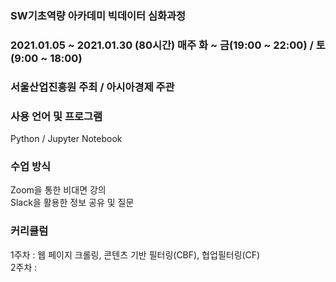 ### SW기초역량 아카데미 빅데이터 심화과정
### 2021.01.05 ~ 2021.01.30 (80시간) 매주 화 ~ 금(19:00 ~ 22:00) / 토 (9:00 ~ 18:00)
### 서울산업진흥원 주최 / 아시아경제 주관

### 사용 언어 및 프로그램
Python / Jupyter Notebook

### 수업 방식
Zoom을 통한 비대면 강의<br>
Slack을 활용한 정보 공유 및 질문

### 커리큘럼
1주차 : 웹 페이지 크롤링, 콘텐츠 기반 필터링(CBF), 협업필터링(CF)<br>
2주차 : 
